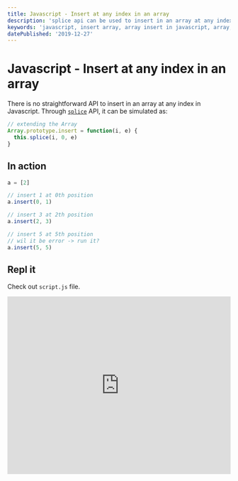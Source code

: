 ```yaml
---
title: Javascript - Insert at any index in an array
description: 'splice api can be used to insert in an array at any index'
keywords: 'javascript, insert array, array insert in javascript, array, array insert, splice'
datePublished: '2019-12-27'
---
```


# Javascript - Insert at any index in an array

There is no straightforward API to insert in an array at any index in Javascript. Through [`splice`](https://developer.mozilla.org/en-US/docs/Web/JavaScript/Reference/Global_Objects/Array/splice) API, it can be simulated as:

```javascript
// extending the Array
Array.prototype.insert = function(i, e) {
  this.splice(i, 0, e)
}
```

## In action

```javascript
a = [2]

// insert 1 at 0th position
a.insert(0, 1)

// insert 3 at 2th position
a.insert(2, 3)

// insert 5 at 5th position
// wil it be error -> run it?
a.insert(5, 5)
```

## Repl it

Check out `script.js` file.

<iframe height="400px" width="100%" src="https://repl.it/@DM8tyProgrammer/js-array-insert?lite=true&outputonly=1" scrolling="no" frameborder="no" allowtransparency="true" allowfullscreen="true" sandbox="allow-forms allow-pointer-lock allow-popups allow-same-origin allow-scripts allow-modals"></iframe>

